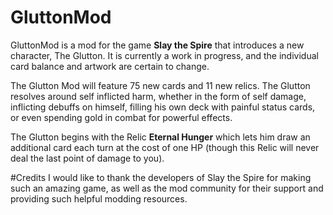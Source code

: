 # GluttonMod
GluttonMod is a mod for the game **Slay the Spire** that introduces a new character, The Glutton. It is currently a work in progress, and the individual card balance and artwork are certain to change.

The Glutton Mod will feature 75 new cards and 11 new relics. The Glutton resolves around self inflicted harm, whether in the form of self damage, inflicting debuffs on himself, filling his own deck with painful status cards, or even spending gold in combat for powerful effects.

The Glutton begins with the Relic **Eternal Hunger** which lets him draw an additional card each turn at the cost of one HP (though this Relic will never deal the last point of damage to you).

#Credits
I would like to thank the developers of Slay the Spire for making such an amazing game, as well as the mod community for their support and providing such helpful modding resources.
